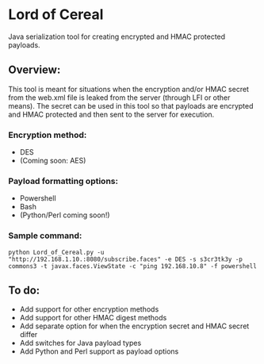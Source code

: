 # Lord of Cereal
Java serialization tool for creating encrypted and HMAC protected payloads.

## Overview:
This tool is meant for situations when the encryption and/or HMAC secret from the web.xml file is leaked from the server (through LFI or other means). The secret can be used in this tool so that payloads are encrypted and HMAC protected and then sent to the server for execution.  

### Encryption method:
* DES
* (Coming soon: AES)

### Payload formatting options:
* Powershell
* Bash
* (Python/Perl coming soon!)

### Sample command:
`python Lord_of_Cereal.py -u "http://192.168.1.10.:8080/subscribe.faces" -e DES -s s3cr3tk3y -p commons3 -t javax.faces.ViewState -c "ping 192.168.10.8" -f powershell`

## To do:
* Add support for other encryption methods
* Add support for other HMAC digest methods
* Add separate option for when the encryption secret and HMAC secret differ
* Add switches for Java payload types
* Add Python and Perl support as payload options
